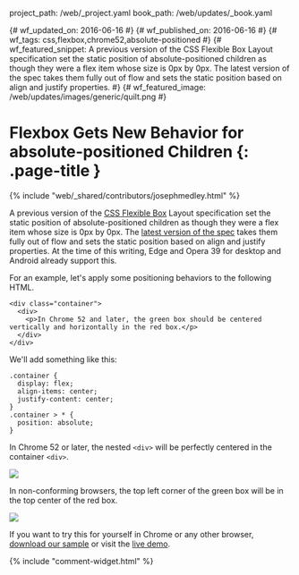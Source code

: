 project_path: /web/_project.yaml
book_path: /web/updates/_book.yaml

{# wf_updated_on: 2016-06-16 #}
{# wf_published_on: 2016-06-16 #}
{# wf_tags: css,flexbox,chrome52,absolute-positioned #}
{# wf_featured_snippet: A previous version of the CSS Flexible Box Layout specification set the static position of absolute-positioned children as though they were a flex item whose size is 0px by 0px. The latest version of the spec takes them fully out of flow and sets the static position based on align and justify properties. #}
{# wf_featured_image: /web/updates/images/generic/quilt.png #}

# Flexbox Gets New Behavior for absolute-positioned Children {: .page-title }

{% include "web/_shared/contributors/josephmedley.html" %}



A previous version of the 
[CSS Flexible Box](https://developer.mozilla.org/en-US/docs/Web/CSS/CSS_Flexible_Box_Layout/Using_flexbox_to_lay_out_web_applications) 
Layout specification set the static position of absolute-positioned children as 
though they were a flex item whose size is 0px by 0px. The
[latest version of the spec](https://drafts.csswg.org/css-flexbox/#abspos-items)
takes them fully out  of flow and sets the static position based on align and
justify properties. At  the time of this writing, Edge and Opera 39 for desktop
and Android already  support this.

For an example, let's apply some positioning behaviors to the following HTML.


    <div class="container">
      <div>
        <p>In Chrome 52 and later, the green box should be centered vertically and horizontally in the red box.</p>
      </div>
    </div>
    

We'll add something like this:


    .container {  
      display: flex;  
      align-items: center;  
      justify-content: center;   
    }  
    .container > * {  
      position: absolute;  
    }
    

In Chrome 52 or later, the nested `<div>` will be perfectly centered in the 
container `<div>`. 

<img src="/web/updates/images/2016/06/absolute-positioned-children/chrome52-behavior.png"/>

In non-conforming browsers, the top left corner of the green box will be in the 
top center of the red box. 

<img src="/web/updates/images/2016/06/absolute-positioned-children/legacy-behavior.png"/>

If you want to try this for yourself in Chrome or any other browser,
[download our sample](https://github.com/GoogleChrome/samples/tree/gh-pages/css-flexbox-abspos)
or visit the [live demo](https://googlechrome.github.io/samples/css-flexbox-abspos/index.html).

{% include "comment-widget.html" %}
